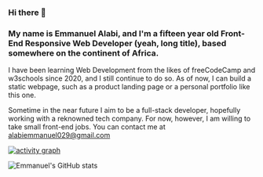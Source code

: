 
### Hi there 👋
<h3> My name is Emmanuel Alabi, and I'm a fifteen year old Front-End Responsive Web Developer (yeah, long title), based somewhere on the continent of Africa.</h3>
<p>

I have been learning Web Development from the likes of freeCodeCamp and w3schools since 2020, and I still continue to do so. As of now, I can build a static webpage, such as a product landing page or a personal portfolio like this one.

Sometime in the near future I aim to be a full-stack developer, hopefully working with a reknowned tech company. For now, however, I am willing to take small front-end jobs. You can contact me at alabiemmanuel029@gmail.com </p>

[![activity graph](https://activity-graph.herokuapp.com/graph?username=Emman29&bg_color=000000&color=00eeff&line=00e1ff&point=001eff&area=true&hide_border=true)](https://github.com/ashutosh00710/github-readme-activity-graph)

![Emmanuel's GitHub stats](https://github-readme-stats.vercel.app/api?username=Emmanuel&show_icons=true&theme=radical)

<!--
**Emman29/emman29** is a ✨ _special_ ✨ repository because its `README.md` (this file) appears on your GitHub profile.

Here are some ideas to get you started:

- 🔭 I’m currently working on ...
- 🌱 I’m currently learning ...
- 👯 I’m looking to collaborate on ...
- 🤔 I’m looking for help with ...
- 💬 Ask me about ...
- 📫 How to reach me: ...
- 😄 Pronouns: ...
- ⚡ Fun fact: ...
-->
